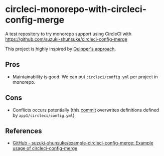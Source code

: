 # circleci-monorepo-with-circleci-config-merge

A test repository to try monorepo support using CircleCI with https://github.com/suzuki-shunsuke/circleci-config-merge

This project is highly inspired by [Quipper's approach](https://quipper.hatenablog.com/entry/2020/12/01/080000).


## Pros

* Maintainability is good. We can put `circleci/config.yml` per project in monorepo.

## Cons

* Conflicts occurs potentially (this [commit](https://github.com/takanabe/circleci-monorepo-with-circleci-config-merge/commit/73715ac1f66991a93ecb2e3eb7feee17f9c02d6f) overwrites definitions defined by `app1/circleci/config.yml`)

## References

* [GitHub - suzuki-shunsuke/example-circleci-config-merge: Example usage of circleci-config-merge](https://github.com/suzuki-shunsuke/example-circleci-config-merge)
